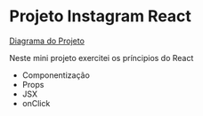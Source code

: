 <h1>Projeto Instagram React</h1>

<a href="https://viewer.diagrams.net/?tags=%7B%7D&highlight=00004D&edit=_blank&layers=1&nav=1&title=Diagrama%20Projeto%20Instagram%20React#R7Vpbc5s4GP01fkxGSCDwY%2FClOzu73cx4dto8qkbBtDJyhHzbX78CJAO26zhtQHRq%2FGD06f6d7xxd7AEaLXcfBFkt%2FuYRZQMIot0AjQcQOn6A1Vdu2ZeWwBmWhlgkkS5UGWbJf1Qbgbauk4hmjYKScyaTVdM452lK57JhI0LwbbPYM2fNXlckpieG2ZywU%2BunJJILPQsPVPY%2FaBIvTM8O0DlfyPxbLPg61f0NIALFU2YviWlLG7IFifi21imaDNBIcC7Lt%2BVuRFnuW%2BO2st70O7mHcQuaymsqxOzz9h%2FwaRMGOGRZ8LKifz7dIV8PTu6NQ2ik%2FKOTXMgFj3lK2KSyhsWkad4sUKmqzF%2Bcr5TRUcavVMq9BpusJVemhVwyncvIF8rCg%2F9GnHFRdI5CMEETrIpkUvBvtJbjBHCSTyx85qms2x%2Fyj7Kf%2BkO7KONrMacXnADLcvnEj%2BFRYU%2F5kkqxVwUEZUQmm2bgEB1%2F8aHcoeojT9RQINBcQa6OBM0U6INmE5KImEpdq0JSvdSGUZkKfN%2BAtZ7mhrA1NSGLmcyhQeotloUTS0vu5IJ0xs%2F4Zc3LAui5eOqmsm6igmJnGlAjLNtotqvM9c6OQq8ZWNtFIulsRQrstkp9mkH0nDBWi4PpFOMQnYucafH8SORsqJB0dzEmdC4Mmtg6Jr2tNMUxSrCo6QkG3w%2BjRgC8Fe0bsZ%2FuPL2eFLy6UC6wIwAu6lYAvJYF4GG1skh%2FAALQF%2FpD6%2FQf3uhvaP0q%2Fc1WtGv%2Be263%2FA%2Fei%2F%2Fz%2FHPK%2F49kExJhTQJGIwDw2RizIQEusC0BB578zhpgi9u447XddHcDuwOwHdtgBzewOwMbQ7tgm3m2tm0PebS3tmhjDADqzbHdc2wv2g6%2BUfvOMRfBr%2B7c3%2F3q7ufAMwF4iaqPPJNZ%2B8QKx3CKx%2BeAw9PilvoEOK0P70KsI15h1zqvrrn9zKFpH5koAMA%2FK3kPHgBut8j4nnVkblcVygnX3lXArs4zw6M46fiuwrnmsmImuUhoB2IKQEDA2dtFADy%2FbTHtn5rCa%2FakOTr7DnaQgAwd%2Fxw2cOzjrrGxr6dqN21BT5UHxf5zXv%2FeM8kn3VyRGO8aqb1O9UyHIbpSh1G%2Fdp7Isww6Gvp12O%2FAPUD%2BK9gXqUcqEuUDKn7xgIB%2BrwLCjPuyQicRbd7Yt6TRwwC44%2BAcdAEGXuhd0OhYkCihVV7KU%2Fo%2B0u3h3i2r1%2FxCO1vHNJMJTztYWtWmpwDhBDakNj2jUbtLKz7CJ7C%2BtLrwtrT%2BuJL61yqp1y8l9d9Cyg4OI%2F1ipY9ts9JsxS4C9G9GO1jnPM9xgodz0LjqNOL57ULjHp9FWoRGJau%2FrpaH%2Fur%2FwWjyPw%3D%3D" target="_blank">Diagrama do Projeto</a>

<p>Neste mini projeto exercitei os príncipios do React</p>

<ul>
<li>Componentização</li>
<li>Props</li>
<li>JSX</li>
<li>onClick</li>
</ul>